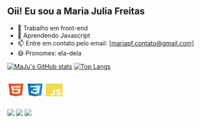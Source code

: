 ## Oii! Eu sou a Maria Julia Freitas

- 👀 Trabalho em front-end
- 🌱 Aprendendo Javascript
- 📫 Entre em contato pelo email: [mariapf.contato@gmail.com]
- 😄 Pronomes: ela-dela

[![MaJu's GitHub stats](https://github-readme-stats.vercel.app/api?username=MaJu-2440&show_icons=true&theme=transparent)](https://github.com/MaJu-2440/github-readme-stats)
[![Top Langs](https://github-readme-stats.vercel.app/api/top-langs/?username=MaJu-2440&theme=transparent)](https://github.com/MaJu-2440/github-readme-stats)

<div style="display: inline_block"><br>
  <img align="center" alt="MaJu-HTML" height="30" width="40" src="https://raw.githubusercontent.com/devicons/devicon/master/icons/html5/html5-original.svg">
  <img align="center" alt="MaJu-CSS" height="30" width="40" src="https://raw.githubusercontent.com/devicons/devicon/master/icons/css3/css3-original.svg">
  <img align="center" alt="MaJu-Js" height="30" width="40" src="https://raw.githubusercontent.com/devicons/devicon/master/icons/javascript/javascript-plain.svg">
</div>

##

<div> 
  <a href="https://instagram.com/majupfs" target="_blank"><img src="https://img.shields.io/badge/-Instagram-%23E4405F?style=for-the-badge&logo=instagram&logoColor=white" target="_blank"></a>
  <a href = "mailto:mariapf.contato@gmail.com"><img src="https://img.shields.io/badge/-Gmail-%23333?style=for-the-badge&logo=gmail&logoColor=white" target="_blank"></a>
  <a href="(https://www.linkedin.com/in/maria-julia-pacheco-freitas-523009245/)" target="_blank"><img src="https://img.shields.io/badge/-LinkedIn-%230077B5?style=for-the-badge&logo=linkedin&logoColor=white" target="_blank"></a> 
  
</div>
